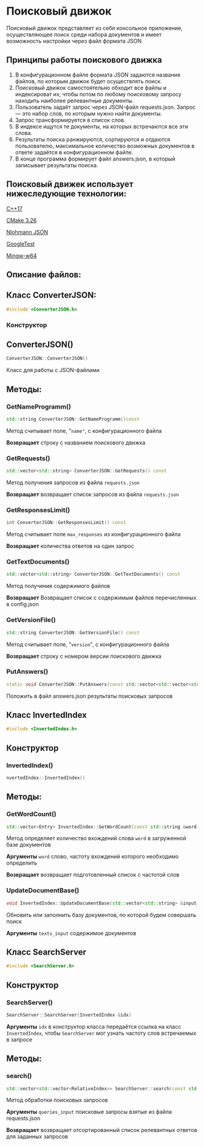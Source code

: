 # Поисковый движок

Поисковый движок  представляет из себя консольное приложение,
осуществляющее поиск среди набора документов и имеет возможность
настройки через файл формата JSON

## Принципы работы поискового движка

1. В конфигурационном файле формата JSON задаются названия
   файлов, по которым движок будет осуществлять поиск.
2. Поисковый движок  самостоятельно обходит все файлы и
   индексироват их, чтобы потом по любому поисковому запросу находить наиболее
   релевантные документы.
3. Пользователь задаёт запрос через JSON-файл requests.json. Запрос — это
   набор слов, по которым нужно найти документы.
4. Запрос трансформируется в список слов.
5. В индексе ищутся те документы, на которых встречаются все эти слова.
6. Результаты поиска ранжируются, сортируются и отдаются пользователю,
   максимальное количество возможных документов в ответе задаётся в
   конфигурационном файле.
7. В конце программа формирует файл answers.json, в который записывает
   результаты поиска.

## Поисковый движек использует нижеследующие технологии:

[C++17](https://en.cppreference.com/w/cpp/17)

[CMake 3.26](https://cmake.org/cmake/help/latest/release/3.26.html)

[Nlohmann JSON](https://github.com/nlohmann/json)

[GoogleTest](https://github.com/google/googletest)

[Mingw-w64](https://www.mingw-w64.org/)

## Описание файлов:

## Класс ConverterJSON:

```C++
#include <ConverterJSON.h>
```

### Конструктор

## ConverterJSON()

```c++
ConverterJSON::ConverterJSON()
```


Класс для работы с JSON-файлами

## **Методы:**

### GetNameProgramm()
```C++
std::string ConverterJSON::GetNameProgramm()const
```
Метод считывает поле, "`name"`, с конфигурационного файла

**Возвращает**
строку с названием поискового движка

### GetRequests()

```C++
std::vector<std::string> ConverterJSON::GetRequests() const
```
Метод получения запросов из файла `requests.json`

**Возвращает**
возвращает список запросов из файла `requests.json`

### GetResponsesLimit()

```C++
int ConverterJSON::GetResponsesLimit() const
```
Метод считывает поле `max_responses` из конфигурационного файла

**Возвращает**
количества ответов на один запрос

### GetTextDocuments()

```C++
std::vector<std::string> ConverterJSON::GetTextDocuments() const
```
Метод получения содержимого файлов

**Возвращает**
Возвращает список с содержимым файлов перечисленных в config.json

### GetVersionFile()

```c++
std::string ConverterJSON::GetVersionFile()	const
```

Метод считывает поле, "`version`", с конфигурационного файла

**Возвращает**
строку с номером версии поискового движка

###  PutAnswers()

```c++
static void ConverterJSON::PutAnswers(const std::vector<std::vector<std::pair<int, float>>> &answers)	
```

Положить в файл answers.json результаты поисковых запросов


## Класс InvertedIndex

```c++
#include <InvertedIndex.h>
```

## Конструктор

### InvertedIndex()

```c++
nvertedIndex::InvertedIndex()	
```

## **Методы:**

### GetWordCount()

```c++
std::vector<Entry> InvertedIndex::GetWordCount(const std::string &word)	
```

Метод определяет количество вхождений слова `word` в загруженной базе документов

**Аргументы**
`word`	слово, частоту вхождений которого необходимо определить

**Возвращает**
возвращает подготовленный список с частотой слов

### UpdateDocumentBase()

```c++
void InvertedIndex::UpdateDocumentBase(std::vector<std::string> &input_docs)	
```

Обновить или заполнить базу документов, по которой будем совершать поиск

**Аргументы**
`texts_input`	содержимое документов

## Класс SearchServer

```c++
#include <SearchServer.h>
```

## Конструктор

### SearchServer()

```c++
SearchServer::SearchServer(InvertedIndex &idx)
```

**Аргументы**
`idx`	в конструктор класса передаётся ссылка на класс `InvertedIndex`, чтобы `SearchServer` мог узнать частоту слов встречаемых в запросе


## **Методы:**

### search()

```c++
std::vector<std::vector<RelativeIndex>> SearchServer::search(const std::vector<std::string> &queries_input)
```
Метод обработки поисковых запросов

**Аргументы**
`queries_input`	поисковые запросы взятые из файла requests.json

**Возвращает**
возвращает отсортированный список релевантных ответов для заданных запросов